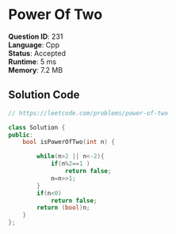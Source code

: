 # Power Of Two

**Question ID**: 231  
**Language**: Cpp  
**Status**: Accepted  
**Runtime**: 5 ms  
**Memory**: 7.2 MB  

## Solution Code
```cpp
// https://leetcode.com/problems/power-of-two

class Solution {
public:
    bool isPowerOfTwo(int n) {

        while(n>2 || n<-2){
            if(n%2==1 )
                return false;
            n=n>>1;
        }
        if(n<0)
            return false;
        return (bool)n;
    }
};
```
